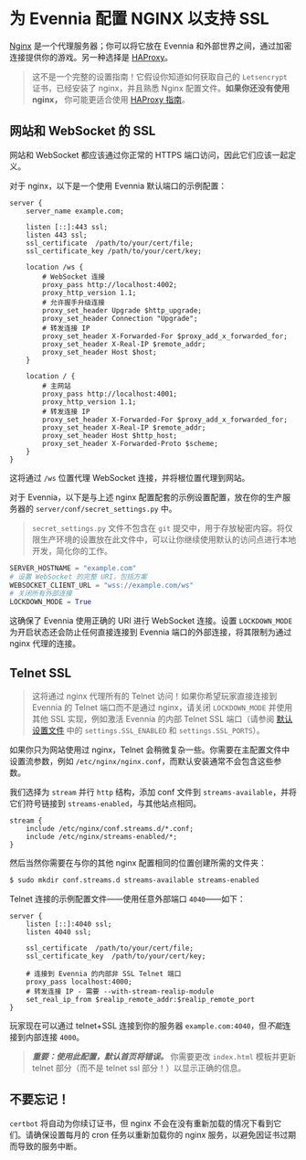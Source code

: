 # 为 Evennia 配置 NGINX 以支持 SSL

[Nginx](https://nginx.org/en/) 是一个代理服务器；你可以将它放在 Evennia 和外部世界之间，通过加密连接提供你的游戏。另一种选择是 [HAProxy](./Config-HAProxy.md)。

> 这不是一个完整的设置指南！它假设你知道如何获取自己的 `Letsencrypt` 证书，已经安装了 nginx，并且熟悉 Nginx 配置文件。**如果你还没有使用 nginx，** 你可能更适合使用 [HAProxy 指南](./Config-HAProxy.md)。

## 网站和 WebSocket 的 SSL

网站和 WebSocket 都应该通过你正常的 HTTPS 端口访问，因此它们应该一起定义。

对于 nginx，以下是一个使用 Evennia 默认端口的示例配置：

```nginx
server {
    server_name example.com;

    listen [::]:443 ssl;
    listen 443 ssl;
    ssl_certificate  /path/to/your/cert/file;
    ssl_certificate_key /path/to/your/cert/key;

    location /ws {
        # WebSocket 连接
        proxy_pass http://localhost:4002;
        proxy_http_version 1.1;
        # 允许握手升级连接
        proxy_set_header Upgrade $http_upgrade;
        proxy_set_header Connection "Upgrade";
        # 转发连接 IP
        proxy_set_header X-Forwarded-For $proxy_add_x_forwarded_for;
        proxy_set_header X-Real-IP $remote_addr;
        proxy_set_header Host $host;
    }

    location / {
        # 主网站
        proxy_pass http://localhost:4001;
        proxy_http_version 1.1;
        # 转发连接 IP
        proxy_set_header X-Forwarded-For $proxy_add_x_forwarded_for;
        proxy_set_header X-Real-IP $remote_addr;
        proxy_set_header Host $http_host;
        proxy_set_header X-Forwarded-Proto $scheme;
    }
}
```

这将通过 `/ws` 位置代理 WebSocket 连接，并将根位置代理到网站。

对于 Evennia，以下是与上述 nginx 配置配套的示例设置配置，放在你的生产服务器的 `server/conf/secret_settings.py` 中。

> `secret_settings.py` 文件不包含在 `git` 提交中，用于存放秘密内容。将仅限生产环境的设置放在此文件中，可以让你继续使用默认的访问点进行本地开发，简化你的工作。

```python
SERVER_HOSTNAME = "example.com"
# 设置 WebSocket 的完整 URI，包括方案
WEBSOCKET_CLIENT_URL = "wss://example.com/ws"
# 关闭所有外部连接
LOCKDOWN_MODE = True
```

这确保了 Evennia 使用正确的 URI 进行 WebSocket 连接。设置 `LOCKDOWN_MODE` 为开启状态还会防止任何直接连接到 Evennia 端口的外部连接，将其限制为通过 nginx 代理的连接。

## Telnet SSL

> 这将通过 nginx 代理所有的 Telnet 访问！如果你希望玩家直接连接到 Evennia 的 Telnet 端口而不是通过 nginx，请关闭 `LOCKDOWN_MODE` 并使用其他 SSL 实现，例如激活 Evennia 的内部 Telnet SSL 端口（请参阅 [默认设置文件](./Settings-Default.md) 中的 `settings.SSL_ENABLED` 和 `settings.SSL_PORTS`）。

如果你只为网站使用过 nginx，Telnet 会稍微复杂一些。你需要在主配置文件中设置流参数，例如 `/etc/nginx/nginx.conf`，而默认安装通常不会包含这些参数。

我们选择为 `stream` 并行 `http` 结构，添加 conf 文件到 `streams-available`，并将它们符号链接到 `streams-enabled`，与其他站点相同。

```nginx
stream {
    include /etc/nginx/conf.streams.d/*.conf;
    include /etc/nginx/streams-enabled/*;
}
```

然后当然你需要在与你的其他 nginx 配置相同的位置创建所需的文件夹：

```bash
$ sudo mkdir conf.streams.d streams-available streams-enabled
```

Telnet 连接的示例配置文件——使用任意外部端口 `4040`——如下：

```nginx
server {
    listen [::]:4040 ssl;
    listen 4040 ssl;

    ssl_certificate  /path/to/your/cert/file;
    ssl_certificate_key  /path/to/your/cert/key;

    # 连接到 Evennia 的内部非 SSL Telnet 端口
    proxy_pass localhost:4000;
    # 转发连接 IP - 需要 --with-stream-realip-module
    set_real_ip_from $realip_remote_addr:$realip_remote_port
}
```

玩家现在可以通过 telnet+SSL 连接到你的服务器 `example.com:4040`，但*不能*连接到内部连接 `4000`。

> ***重要：使用此配置，默认首页将错误。*** 你需要更改 `index.html` 模板并更新 telnet 部分（而不是 telnet ssl 部分！）以显示正确的信息。

## 不要忘记！

`certbot` 将自动为你续订证书，但 nginx 不会在没有重新加载的情况下看到它们。请确保设置每月的 cron 任务以重新加载你的 nginx 服务，以避免因证书过期而导致的服务中断。
